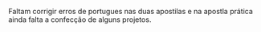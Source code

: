Faltam corrigir erros de portugues nas duas apostilas e na apostla prática ainda falta a confecção de alguns projetos. 
